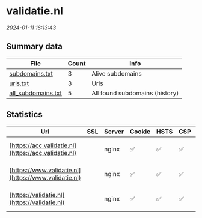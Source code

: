 # validatie.nl
*2024-01-11 16:13:43*
## Summary data
| File       | Count | Info |
|------------|-------|------|
|[subdomains.txt](/data/validatie.nl/subdomains.txt)|3|Alive subdomains|
|[urls.txt](/data/validatie.nl/urls.txt)|3|Urls|
|[all_subdomains.txt](/data/validatie.nl/all_subdomains.txt)|5|All found subdomains (history)|
## Statistics
| Url | SSL | Server | Cookie | HSTS | CSP | XFO | XXP | RP | Tech |Title |
|------------|-------|------|------|------|------|------|------|------|------|------|
|[https://acc.validatie.nl](https://acc.validatie.nl)| |nginx|:white_check_mark: |:white_check_mark: | :white_check_mark:| :white_check_mark: | :white_check_mark: | :white_check_mark: |Bootstrap:5.0.2 Django HSTS Nginx Python|Valideer uw docu...|
|[https://www.validatie.nl](https://www.validatie.nl)| |nginx|:white_check_mark: |:white_check_mark: | :white_check_mark:| :white_check_mark: | :white_check_mark: | :white_check_mark: |Bootstrap:3.4.0 Django HSTS Nginx Python|Valideer uw docu...|
|[https://validatie.nl](https://validatie.nl)| |nginx|:white_check_mark: |:white_check_mark: | :white_check_mark:| :white_check_mark: | :white_check_mark: | :white_check_mark: |Bootstrap:3.4.0 Django HSTS Nginx Python|Valideer uw docu...|